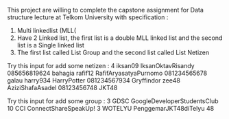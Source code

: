 This project are willing to complete the capstone assignment for Data structure lecture at Telkom University with specification :
1. Multi linkedlist (MLL(
2. Have 2 Linked list, the first list is a double MLL linked list and the second list is a Single linked list
3. The first list called List Group and the second list called List Netizen


Try this input for add some netizen :
4
iksan09
IksanOktavRisandy
085656819624
bahagia
rafif12
RafifAryasatyaPurnomo
081234565678
galau
harry934
HarryPotter
081234567934
Gryffindor
zee48
AziziShafaAsadel
08123456748
JKT48

Try this input for add some group :
3
GDSC
GoogleDeveloperStudentsClub
10
CCI
ConnectShareSpeakUp!
3
WOTELYU
PenggemarJKT48diTelyu
48
